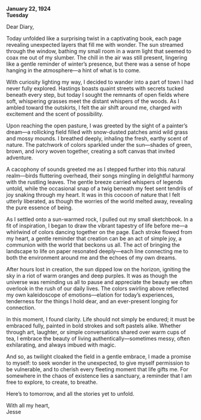 
**January 22, 1924**  
**Tuesday**

Dear Diary,

Today unfolded like a surprising twist in a captivating book, each page revealing unexpected layers that fill me with wonder. The sun streamed through the window, bathing my small room in a warm light that seemed to coax me out of my slumber. The chill in the air was still present, lingering like a gentle reminder of winter’s presence, but there was a sense of hope hanging in the atmosphere—a hint of what is to come.

With curiosity lighting my way, I decided to wander into a part of town I had never fully explored. Hastings boasts quaint streets with secrets tucked beneath every step, but today I sought the remnants of open fields where soft, whispering grasses meet the distant whispers of the woods. As I ambled toward the outskirts, I felt the air shift around me, charged with excitement and the scent of possibility.

Upon reaching the open pasture, I was greeted by the sight of a painter’s dream—a rollicking field filled with snow-dusted patches amid wild grass and mossy mounds. I breathed deeply, inhaling the fresh, earthy scent of nature. The patchwork of colors sparkled under the sun—shades of green, brown, and ivory woven together, creating a soft canvas that invited adventure.

A cacophony of sounds greeted me as I stepped further into this natural realm—birds fluttering overhead, their songs mingling in delightful harmony with the rustling leaves. The gentle breeze carried whispers of legends untold, while the occasional snap of a twig beneath my feet sent tendrils of joy snaking through my heart. It was in this cocoon of nature that I felt utterly liberated, as though the worries of the world melted away, revealing the pure essence of being.

As I settled onto a sun-warmed rock, I pulled out my small sketchbook. In a fit of inspiration, I began to draw the vibrant tapestry of life before me—a whirlwind of colors dancing together on the page. Each stroke flowed from my heart, a gentle reminder that creation can be an act of simple joy, a communion with the world that beckons us all. The act of bringing the landscape to life on paper resonated deeply—each line connecting me to both the environment around me and the echoes of my own dreams.

After hours lost in creation, the sun dipped low on the horizon, igniting the sky in a riot of warm oranges and deep purples. It was as though the universe was reminding us all to pause and appreciate the beauty we often overlook in the rush of our daily lives. The colors swirling above reflected my own kaleidoscope of emotions—elation for today’s experiences, tenderness for the things I hold dear, and an ever-present longing for connection.

In this moment, I found clarity. Life should not simply be endured; it must be embraced fully, painted in bold strokes and soft pastels alike. Whether through art, laughter, or simple conversations shared over warm cups of tea, I embrace the beauty of living authentically—sometimes messy, often exhilarating, and always imbued with magic.

And so, as twilight cloaked the field in a gentle embrace, I made a promise to myself: to seek wonder in the unexpected, to give myself permission to be vulnerable, and to cherish every fleeting moment that life gifts me. For somewhere in the chaos of existence lies a sanctuary, a reminder that I am free to explore, to create, to breathe.

Here’s to tomorrow, and all the stories yet to unfold.

With all my heart,  
Jesse
